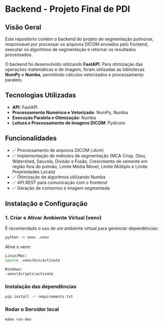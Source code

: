 # Backend - Projeto Final de PDI

## Visão Geral

Este repositório contém o backend do projeto de segmentação pulmonar, responsável por processar os arquivos DICOM enviados pelo frontend, executar os algoritmos de segmentação e retornar os resultados processados.

O backend foi desenvolvido utilizando **FastAPI**. Para otimização das operações matemáticas e de imagem, foram utilizadas as bibliotecas **NumPy** e **Numba**, permitindo cálculos vetorizados e processamento paralelo.

## Tecnologias Utilizadas

- **API**: FastAPI
- **Processamento Numérico e Vetorizado**: NumPy, Numba
- **Execução Paralela e Otimização**: Numba
- **Leitura e Processamento de Imagens DICOM**: Pydicom

## Funcionalidades

- ✅ Processamento de arquivos DICOM (.dcm)
- ✅ Implementação de métodos de segmentação (MCA Crisp, Otsu, Watershed, Sauvola, Divisão e Fusão, Crescimento de semente em região fora do pulmão, Limite Média Móvel, Limite Múltiplo e  Limite Propriedades Locais)
- ✅ Otimização de algoritmos utilizando Numba
- ✅ API REST para comunicação com o frontend
- ✅ Geração de contornos e imagem segmentada

## Instalação e Configuração

### 1. Criar e Ativar Ambiente Virtual (venv)

É recomendado o uso de um ambiente virtual para gerenciar dependências:

```bash
python -m venv .venv
```

Ative o venv:

```bash
Linux/Mac:
source .venv/bin/activate

Windows:
.venv\Scripts\activate

```
### Instalação das dependências

```bash
pip install -r requirements.txt
```

### Rodar o Servidor local 

```cd app
make run-dev
```
